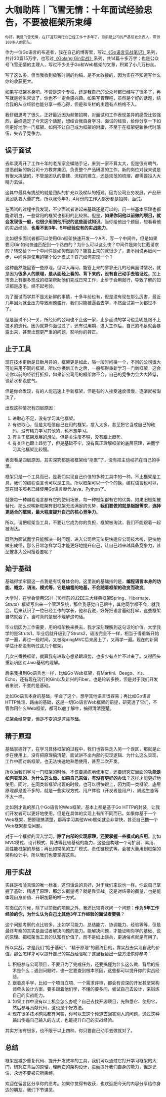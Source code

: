 # 大咖助阵｜飞雪无情：十年面试经验忠告，不要被框架所束缚

    你好，我是飞雪无情，在IT互联网行业已经工作十多年了，目前是公司的产品研发负责人，带领100多人的团队。

作为一位Go语言的布道者，我在自己的博客里，写过[《Go语言实战笔记》](https://www.flysnow.org/2017/07/19/go-in-action-postscript.html)系列，共计30篇15万字，也写过[《Golang Gin实战》](https://www.flysnow.org/2019/12/10/golang-gin-quick-start.html)系列，共14篇十多万字；也是公众号飞雪无情的主理人，写过不少关于Go和Web框架的文章，积累了小几万粉丝。

写了这么多，但当我收到极客时间的约稿，是不太敢接的，因为实在不知道写什么你的收获更大。

如果写框架本身吧，不管是这个专栏，还是我自己的公众号都已经写了很多了，再写就是老生常谈了，你也不一定会感兴趣。如果写管理吧，虽然是个好的话题，结合我的从业经验也能分享一些心得，但是和专栏的主题有点格格不入。

我仔细思考了很久，正好最近因为频繁招聘，对面试和工作表现差异的感受比较强烈，最终选定了今天这个话题，想结合我自身学习、面试的经验，给你分享一下如何更好地学一门框架、如何不让自己成为框架的附庸，不至于在框架更新换代时落伍，失去了竞争力。

## 误于面试

去年我离开了工作十年的老东家金蝶随手记，来到一家不算太大，但是很有朝气、提倡创新的新公司十方教育集团，负责整个产品研发的工作。新的岗位对我来说是有很大挑战的，不管是团队的搭建、流程的建立，还是规范的梳理，都需要投入大精力去做。

这其中最具有挑战的就是团队的扩充以及梯队的搭建。因为公司业务发展，产品研发团队要大量扩充，所以我今年3、4月份的工作大部分都是招聘、面试。

在面试的过程中我发现，不少面试者讲起来基础还是可以的，问一些基本原理也都能讲明白，一些常用的框架也都用的比较熟。但是，**如果你问他以前做的项目，就会发现很一般，也很少用到他所说的这些面试知识**。当你给他出个题目，想看看他的实战经验，**也看不到3年、5年经验应有的实战能力**。

比如很多面试者都可以使用Gin框架快速开发一个API、写一个中间件，但是如果要问Gin如何快速匹配到一个路由的？为什么可以这么快？中间件是如何拦截请求的？转交给下一个中间件是如何做到的？能答上来的就很少了，更不用说再细问一步，中间件是使用的哪个设计模式？自己如何实现一个？

这种虽然能回答一些原理，但深入再问，能答上来的寥寥无几的经典面试情况，就是因为**很多人的原理，是从面经上看的、背下来的，没有自己动手去验证过**。加上市面上有很多现成的框架帮助他们完成日常工作，止步于会用就行，导致了解的知识都是皮毛，经不起考验。

为了面试而学并不是太新鲜的事情，十多年前也有，但是没有现在那么厉害，最近几年因为就业压力导致刷题盛行，我们只能被逼着去学，不然面试第一关都过不了。

但是面试不只一关，所经历的公司也不止这一家，止步面试的学习也会明显跟不上技术的迭代。因为就算你面试过了，还有试用期，进入工作后，自己的不足就会暴露出来，甚至出现更严重的问题，影响你的转正。

## 止于工具

现在技术更新是日新月异的，框架更是如此，隔一段时间换一个，不同的公司很大可能采用不同的框架，所以你换新工作之后，一般都得重新学习一门新框架，这会让你以前的经验打折扣，如果新公司用的框架你不会，自己的竞争力会大大降低，谈薪水都没底气。

但是你会发现，有的人能迅速上手新框架，但是有的人接受速度很慢，逐渐就被淘汰了。

出现这种情况有四层原因：

1.  进取心不足，没有学习其他框架。
2.  有进取心，但是太相信自己在用的框架，投入太多，甚至把它当成自己的砝码，没有精力学习其他的，也不想学习。
3.  有关于框架发展的想法，但是关注度不够，没有跟上趋势。
4.  有关注也跟上趋势了，但是基础不牢，没有真正理解框架的底层原理，进而学习其他框架比较慢。

表面看是四层原因，其实深究都是被框架给“拖累”了，没有把主动权抓在自己的手里。

框架只是一个工具而已，是我们实现自己价值的多种工具中的一种。不止框架是工具，我们的编程语言也可以是工具。所以框架可以一个个的换，编程语言也可以，现在很多服务已经使用Go语言替代Java、Python了。

就像每一种编程语言都有它的使用场景，每一种框架都有它的优势。如果旧框架被替代，那么说明新框架有旧框架无法满足的优势，**我们要做的就是根据需求，选择更适合的框架，最大程度提升自己的核心竞争力**。

所以，请把框架当工具，不要让它成为你的负担，框架被淘汰，我们不能跟着一起被淘汰。

既然为面试而学只能解决一时问题，进入公司后无法更快适应公司技术栈，更快地做出成绩，那么日常怎样学习才能更好地提升自己，让自己越来越具备竞争力，甚至被各大公司抢着要呢？

## 始于基础

基础得学牢固这一点我是有切身体会的。这里说的基础指的是，**编程语言本身的功能、概念、语法、模式等，它是编程的地基，不会随着框架的改变而改变**。

大学时，在学会使用SSH（10年前的J2EE三大经典框架Spring、Hibernate、Struts）框架写出来一个管理系统，那会我感觉自己很牛，其他同学都不会，就我会。后来认识了一位已经工作的学长，他和我说，好好把语言基础打牢，这些框架自然就会了。当时真的是很不理解这句话。

毕业后因为工作需要，用的框架换来换去，我才深刻理解到这句话的价值。大学我学的是Struts1，毕业后就升级到了Struts2，语法完全不一样，相当于得重新开始学一遍，再过一段时间，又被SpringMVC后来居上了，又再学一遍。现在的新同学估计都没有听过这几个框架。

几次三番换框架，就算我有进取心想紧跟趋势，也多少有点忙不过来了。又得回头重新巩固对Java基础的理解。

后来我换到Go语言也一样，比如Go Web框架，有Martini、Beego、Iris、Echo，还有现在流行的Gin以及新兴的Fiber，也是轮转多换，但是对于我们开发者来说，不变的是基础。

比如Go语言本身的基础，学会了这个，想学其他语言很容易；再比如Go语言 HTTP处理、路由的基础，这是一切Go语言Web框架的前提，研究透了它们，不管你用什么Web框架，都可以庖丁解牛，搞得清清楚楚。

框架会经常变，但是不变的是这些基础。

## 精于原理

基础掌握好了，在学习具体框架的过程中，我们也容易走入另一个误区，那就是止步在使用上，没有把原理搞清楚，面试讲不出内部的实现逻辑、为什么这么实现，工作中面对新框架，也无法快速地熟悉使用，甚至二次开发。

所以当我们学习一门框架的时候，不仅要熟练地使用它，还要研究它里面的**功能是如何实现的、为什么这么做、如果自己来做，有没有更好的办法**？这样才能更好地使用。同时，在同类新框架出现的时候，也可以很快跟上，因为同一类框架，底层原理都是差不多的，就是一些实现方式、用户体验（开发者是用户）、周边生态等不太一样。

比如刚才说的那几个Go语言的Web框架，基本上都是基于Go HTTP的封装，让我们开发者可以更好地使用，但是在具体的实现上有所不同而已。如果你基于一个Web框架，把原理搞清楚，那再学习其他Web框架就会非常快，甚至自己撸一个Web框架都没问题。

对于一个框架的深入学习，**除了内部的实现原理，还要掌握一些模式的应用**。比如MVC模式、设计模式、算法等比较基础的能力，这些是构建一个可扩展、易用、高性能框架的基础；再比如常见的工厂模式、责任链模式等，会被大量用到框架的架构设计中。所以我们也要掌握这些。

## 用于实战

实践是检验真理的唯一标准，这句话说的真好，对于我们来说也一样。你说自己掌握了基础、精通了原理，那怎么衡量呢？就是靠实战。这是对结果的衡量，也是能体现自身价值、升职加薪的唯一方式。

在面试的时候，除了以前做的项目之外，我还比较喜欢问一个问题：**作为5年工作经验的你，为什么认为自己比其他3年工作经验的面试者要强**？

这个问题考察的点比较多，比如学习能力、总结能力、协调能力、经验等等，但是最终考察的其实是面试者解决问题的能力。能解决问题，才能证明你学的基础、说的原理、把框架当工具的认知有价值了，而不是纸上谈兵，更通俗点就是有用了。

所以实战，才是我们“始于基础”、“精于原理”的最终目的，靠实战去实现自我的价值。那么怎样才可以提升自己的实战经验呢？这里我给出一些方法供你参考：

1.  积极参与公司项目，不要只为了完成任务，还要搞懂为什么这么做，背后的技术是什么；遇到问题时，也一定要查到根本原因，这些都可以提升你的实战经验。
2.  跟着高手学，比如一个项目立项、一个需求评审，都会有资深的开发甚至架构师牵头设计方案，要多跟着他们学，不懂的要多问，尝试自己去设计，来锻炼自己的实战能力。
3.  如果工作中没有以上机会怎么办呢？自己去找开源项目，先熟悉它、使用它，然后参与贡献代码，这也是个好方法。
4.  现在很多技术网站都有问答，你可以去这个频道去回答别人的问题，通过这种输出倒逼自己输入的方式，也能提升自己的实战经验。

其实方法有很多，也不限于以上四种。你只要自己动手去做就对了。

## 总结

框架是减少重复代码、提升开发效率的工具，我们可以通过它打开学习框架的大门，研究它背后的原理，理解它的架构设计，进而提升我们自身的能力，但是记住，永远不要被它所束缚。

欢迎在留言区分享你的思考。如果你觉得有收获，也欢迎把今天的内容分享给你身边的朋友。我们下节课见。
    